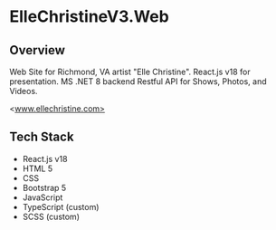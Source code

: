 # ElleChristineV3.Web

## Overview

Web Site for Richmond, VA artist "Elle Christine".  React.js v18 for presentation.
MS .NET 8 backend Restful API for Shows, Photos, and Videos.

<www.ellechristine.com>


## Tech Stack
- React.js v18
- HTML 5
- CSS
- Bootstrap 5
- JavaScript
- TypeScript (custom)
- SCSS (custom)
